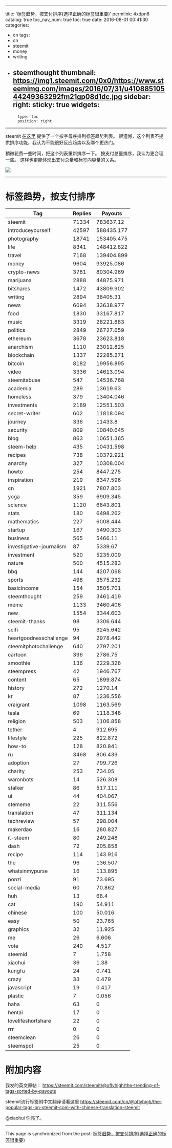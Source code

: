 
---
title: '标签趋势，按支付排序(选择正确的标签很重要)'
permlink: 4xdpn8
catalog: true
toc_nav_num: true
toc: true
date: 2016-08-01 00:41:30
categories:
- cn
tags:
- cn
- steemit
- money
- writing
- steemthought
thumbnail: https://img1.steemit.com/0x0/https://www.steemimg.com/images/2016/07/31/u41088510544249363292fm21gp08d1dc.jpg
sidebar:
    right:
        sticky: true
widgets:
    -
        type: toc
        position: right
---


steemit [在这里](https://steemit.com/tags.html/trending) 提供了一个按字母序排列标签趋势列表。
很遗憾，这个列表不提供排序功能，我认为不能很好反应趋势以及哪个更热门。

稍微花费一些时间，把这个列表重新排序一下。
按支付总量排序，我认为更合理一些。
这样也更能体现出支付总量和标签内容量的关系。

![](https://img1.steemit.com/0x0/https://www.steemimg.com/images/2016/07/31/u41088510544249363292fm21gp08d1dc.jpg)
****
# 标签趋势，按支付排序
Tag|Replies|Payouts
------------ | ------------- | -------------
steemit|71334|783637.12
introduceyourself|42597|588435.177
photography|18741|153405.475
life|8341|148412.822
travel|7168|139404.899
money|9604|93925.086
crypto-news|3781|80304.969
marijuana|2888|44875.971
bitshares|1472|43809.902
writing|2894|38405.31
news|6094|33638.977
food|1830|33167.817
music|3319|28221.883
politics|2849|26727.659
ethereum|3678|23623.818
anarchism|1110|23012.825
blockchain|1337|22285.271
bitcoin|8182|19956.895
video|3336|14613.094
steemitabuse|547|14536.768
academia|289|13619.63
homeless|379|13404.046
investments|2189|12551.503
secret-writer|602|11818.094
journey|336|11433.8
security|809|10840.645
blog|863|10651.365
steem-help|435|10431.598
recipes|738|10372.921
anarchy|327|10308.004
howto|254|8447.275
inspiration|219|8347.596
cn|1921|7807.803
yoga|359|6909.345
science|1120|6843.801
stats|180|6498.262
mathematics|227|6008.444
startup|167|5490.303
business|565|5466.11
investigative-journalism|87|5339.67
investment|520|5235.009
nature|500|4515.283
bbq|144|4207.068
sports|498|3575.232
basicincome|154|3505.701
steemthought|259|3461.419
meme|1133|3460.406
new|1554|3344.603
steemit-thanks|98|3306.644
scifi|95|3245.642
heartgoodnesschallenge|94|2978.442
steemitphotochallenge|640|2797.201
cartoon|396|2786.75
smoothie|136|2229.328
steempress|42|1946.767
content|65|1899.874
history|272|1270.14
kr|87|1236.556
craigrant|1098|1163.569
tesla|69|1118.348
religion|503|1106.858
tether|4|912.695
lifestyle|225|822.872
how-to|128|820.841
ru|3468|806.439
adoption|27|799.726
charity|253|734.05
waronbots|14|526.308
stalker|86|517.111
ui|44|404.067
stememe|22|311.556
translation|47|311.134
techreview|57|298.004
makerdao|16|280.827
it-steem|80|249.248
dash|72|205.858
recipe|114|143.916
the|96|136.507
whatsinmypurse|16|113.895
ponzi|91|73.695
social-media|60|70.862
huh|13|68.4
cat|190|54.911
chinese|100|50.016
easy|50|23.765
graphics|32|11.925
me|26|6.606
vote|240|4.517
steemid|7|1.758
xiaohui|36|1.38
kungfu|24|0.741
crazy|33|0.479
javascript|19|0.417
plastic|7|0.056
haha|63|0
hentai|17|0
lovelifeshortshare|22|0
rrr|0|0
steemclean|26|0
steemspot|25|0

# 附加内容
我发的英文原帖：
https://steemit.com/steemit/@oflyhigh/the-trending-of-tags-sorted-by-payouts

steemit流行标签附中文翻译请看这里
https://steemit.com/cn/@oflyhigh/the-popular-tags-on-steemit-com-with-chinese-translation-steemit

@xiaohui 你亮了。

- - -

This page is synchronized from the post: [标签趋势，按支付排序(选择正确的标签很重要)](https://steemit.com/@oflyhigh/4xdpn8)
